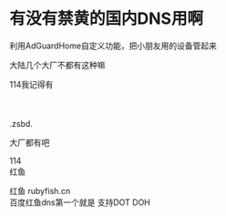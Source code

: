 # 有没有禁黄的国内DNS用啊


利用AdGuardHome自定义功能，把小朋友用的设备管起来

大陆几个大厂不都有这种嘛

114我记得有<br />
<br />
<br />
<br />
.zsbd.

大厂都有吧

114<br />
红鱼<img id="aimg_i1AvW" onclick="zoom(this, this.src, 0, 0, 0)" class="zoom" src="https://cdn.jsdelivr.net/gh/hishis/forum-master/public/images/patch.gif" onmouseover="img_onmouseoverfunc(this)" onload="thumbImg(this)" border="0" alt="" />

红鱼 rubyfish.cn<br />
百度红鱼dns第一个就是 支持DOT DOH<img id="aimg_ompTJ" onclick="zoom(this, this.src, 0, 0, 0)" class="zoom" src="https://cdn.jsdelivr.net/gh/hishis/forum-master/public/images/patch.gif" onmouseover="img_onmouseoverfunc(this)" onload="thumbImg(this)" border="0" alt="" />
